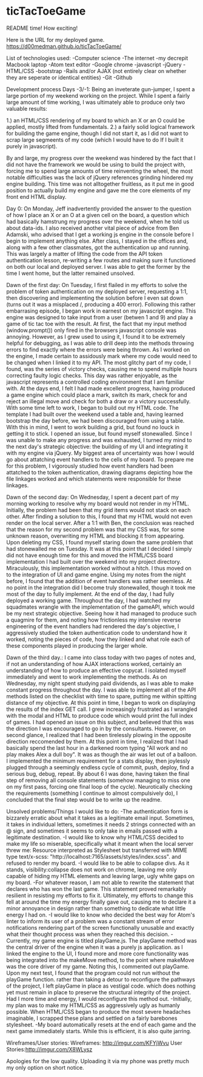 # ticTacToeGame

README time! How exciting!

Here is the URL for my deployed game.
https://d00medman.github.io/ticTacToeGame/

List of technologies used:
-Computer science
-The internet
-my decrepit Macbook laptop
-Atom text editor
-Google chrome
-javascript
  -jQuery
-HTML/CSS
  -bootstrap
-Rails and/or AJAX (not entirely clear on whether they are seperate or identical entities)
-Git
  -Github

Development process
  Days -3/-1:
  Being an inveterate gun-jumper, I spent a large portion of my weekend working on the project. While I spent a fairly large
  amount of time working, I was ultimately able to produce only two valuable results:

  1.) an HTML/CSS rendering of my board to which an X or an O could be applied, mostly lifted from fundamentals.
  2.) a fairly solid logical framework for building the game engine, though I did not start it, as I did not want to scrap large
      segmeents of my code (which I would have to do If I built it purely in javascript).

 By and large, my progress over the weekend was hindered by the fact that I did not have the framework we would be using to build
 the project with, forcing me to spend large amounts of time reinventing the wheel, the most notable difficulties was the lack of
 jQuery references grinding hindered my engine building. This time was not alltogether fruitless, as it put me in good position
 to actually build my engine and gave me the core elements of my front end HTML display.

 Day 0:
 On Monday, Jeff inadvertently provided the answer to the question of how I place an X or an O at a given cell on the board,
 a question which had basically hamstrung my progress over the weekend, when he told us about data-ids. I also received another
 vital piece of advice from Ben Adamski, who advised that I get a working js engine in the console before I begin to implement
 anything else. After class, I stayed in the offices and, along with a few other classmates, got the authentication up and running.
 This was largely a matter of lifting the code from the API token authentication lesson, re-writing a few routes and making sure
 it functioned on both our local and deployed server. I was able to get the former by the time I went home, but the latter remained
 unsolved.

 Dawn of the first day:
 On Tuesday, I first flailed in my efforts to solve the problem of token authentication on my deployed server, requesting a 1:1,
 then discovering and implementing the solution before I even sat down (turns out it was a misplaced /, producing a 400 error).
 Following this rather embarrasing episode, I began work in earnest on my javascript engine. This engine was designed to take input
 from a user (betwen 1 and 9) and play a game of tic tac toe with the result. At first, the fact that my input method (window.prompt())
 only fired in the browsers javascript console was annoying. However, as I grew used to using it, I found it to be extremely helpful
 for debugging, as I was able to drill deep into the methods throwing errors to find exactly where the errors were being thrown.
 As I worked on the engine, I made certain to assidously mark where my code would need to be changed when I linked it to my API.
 The most glitchy part of my code, I found, was the series of victory checks, causing me to spend multiple hours correcting faulty
 logic checks. This day was rather enjoyable, as the javascript represents a controlled coding environment that I am familiar with.
 At the days end, I felt I had made excellent progress, having produced a game engine which could place a mark, switch its mark, check
 for and reject an illegal move and check for both a draw or a victory successfully. With some time left to work, I began to build out
 my HTML code. The template I had built over the weekend used a table and, having learned bootstrap the day before, we had been discouraged
 from using a table. With this in mind, I went to work building a grid, but found no louck in getting it to stick. I opened an issue,
 but found myself stonewalled.
 Since I was unable to make any progress and was exhausted, I turned my mind to the next day's strategic
 objective: the building of my UI and integrating it with my engine via jQuery. My biggest area of uncertainty was how I would go about
 attatching event handlers to the cells of my board. To prepare me for this problem, I vigorously studied how event handlers had been
 attatched to the token authentication, drawing diagrams depicting how the file linkages worked and which statements were responsible for these
 linkages.

 Dawn of the second day:
 On Wednesday, I spent a decent part of my morning working to resolve why my board would not render in my HTML. Initially, the problem
 had been that my grid items would not stack on each other. After finding a solution to this, I found that my HTML would not even render
 on the local server. After a 1:1 with Ben, the conclusion was reached that the reason for my second problem was that my CSS was, for
 some unknown reason, overwriting my HTML and blocking it from appearing. Upon deleting my CSS, I found myself staring down the same
 problem that had stonewalled me on Tuesday. It was at this point that I decided I simply did not have enough time for this and moved the
 HTML/CSS board implementation I had built over the weekend into my project directory. Miraculously, this implementation worked without a
 hitch. I thus moved on to the integration of UI and game engine. Using my notes from the night before, I found that the addition of event
 handlers was rather seemless. At no point in the integration did I become truly stonewalled, though it took me most of the day to
 fully implement. At the end of the day, I had fully deployed a working game.
 Throughout the day, I had watched my squadmates wrangle with the implementation of the gameAPI, which would be my next strategic objective.
 Seeing how it had managed to produce such a quagmire for them, and noting how frictionless my intensive reverse engineering of the event handlers
 had rendered the day's objective, I aggressively studied the token authentication code to understand how it worked, noting the pieces of code,
 how they linked and what role each of these components played in producing the larger whole.

 Dawn of the third day.:
 I came into class today with two pages of notes and, if not an understanding of how AJAX interactions worked, certainly an understanding
 of how to produce an effective copycat. I isolated myself immediately and went to work implementing the methods. As on Wednesday, my
 night spent studying paid dividends, as I was able to make constant progress throughout the day. I was able to implement all of the API
 methods listed on the checklist with time to spare, putting me within spitting distance of my objective. At this point in time, I began to
 work on displaying the results of the index GET call. I grew increasingly frustrated as I wrangled with the modal and HTML to produce code which
 would print the full index of games. I had opened an issue on this subject, and believed that this was the direction I was encouraged to go in
 by the consultants. However, on second glance, I realized that I had been tirelessly plowing in the opposite direction reccomended by them.
 At this point in time, I realized that I had basically spend the last hour in a darkened room typing "All work and no play makes Alex a dull boy".
 It was as though the air was let out of a balloon. I implemented the minimum requirement for a stats display, then joylessly plugged through
 a seemingly endless cycle of commit, push, deploy, find a serious bug, debug, repeat. By about 6 I was done, having taken the final step
 of removing all console statements (somehow managing to miss one on my first pass, forcing one final loop of the cycle). Neurotically checking
 the requirements (something I continue to almost compulsively do), I concluded that the final step would be to write up the readme.

  Unsolved problems/Things I would like to do:
  -The authentication form is bizzarely erratic about what it takes as a legitimate email input. Sometimes, it takes in individual letters,
   sometimes it needs 2 strings connected with an @ sign, and sometimes it seems to only take in emails passed with a legitimate destination.
  -I would like to know why HTML/CSS decided to make my life so miserable, specifically what it meant when the local server threw me:
  Resource interpreted as Stylesheet but transferred with MIME type text/x-scss: "http://localhost:7165/assets/styles/index.scss".
  and refused to render my board.
  -I would like to be able to collapse divs. As it stands, visibility:collapse does not work on chrome, leaving me only capable of hiding my
   HTML elements and leaving large, ugly white gaps on my board.
  -For whatever reason, I am not able to rewrite the statement that declares who has won the last game. This statement proved remarkably resilient
   in resisting my efforts to fix it. Ultimately, my efforts to change this fell at around the time my energy finally gave out, causing me to declare
   it a minor annoyance in design rather than something to dedicate what little energy I had on.
  -I would like to know who decided the best way for Atom's linter to inform its user of a problem was a constant stream of error notifications
   rendering part of the screen functionally unusable and exactly what their thought process was when they reached this decision.
  -Currently, my game engine is titled playGame.js. The playGame method was the central driver of the engine when it was a purely js application.
   as I linked the engine to the UI, I found more and more core functionality was being integrated into the makeMove method, to the point where
   makeMove was the core driver of my game. Noting this, I commented out playGame. Upon my next test, I found that the program could not
   run without the playGame function. rather than taking a detour to reconfigure the pathways of the project, I left playGame in place as vestigal code.
   which does nothing yet must remain in place to preserve the structural integrity of the project. Had I more time and energy, I would reconfigure this
   method out.
 -Initially, my plan was to make my HTML/CSS as aggressively ugly as humanly possible. When HTML/CSS began to produce the most severe headaches imaginable,
  I scrapped these plans and settled on a fairly barebones stylesheet.
 -My board automatically resets at the end of each game and the next game immediately starts. While this is efficient, it is also quite jarring.


  Wireframes/User stories:
  Wireframes: http://imgur.com/KFYjWvu
  User Stories:http://imgur.com/X8WLysz

  Apologies for the low quality. Uploading it via my phone was pretty much my only option on short notice.
